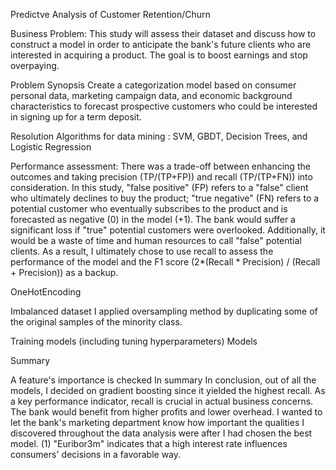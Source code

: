 Predictve Analysis of Customer Retention/Churn

Business Problem: This study will assess their dataset and discuss how to construct a model in order to anticipate the bank's future clients who are interested in acquiring a product. The goal is to boost earnings and stop overpaying.

Problem Synopsis Create a categorization model based on consumer personal data, marketing campaign data, and economic background characteristics to forecast prospective customers who could be interested in signing up for a term deposit.

Resolution Algorithms for data mining : SVM, GBDT, Decision Trees, and Logistic Regression

Performance assessment:
  There was a trade-off between enhancing the outcomes and taking precision (TP/(TP+FP)) and recall (TP/(TP+FN)) into consideration. In this study, "false positive" (FP) refers to a "false" client who ultimately declines to buy the product; "true negative" (FN) refers to a potential customer who eventually subscribes to the product and is forecasted as negative (0) in the model (+1). The bank would suffer a significant loss if "true" potential customers were overlooked. Additionally, it would be a waste of time and human resources to call "false" potential clients. As a result, I ultimately chose to use recall to assess the performance of the model and the F1 score (2*(Recall * Precision) / (Recall + Precision)) as a backup.

OneHotEncoding

Imbalanced dataset I applied oversampling method by duplicating some of the original samples of the minority class.

Training models (including tuning hyperparameters) Models

Summary 
  
A feature's importance is checked In summary In conclusion, out of all the models, I decided on gradient boosting since it yielded the highest recall. As a key performance indicator, recall is crucial in actual business concerns. The bank would benefit from higher profits and lower overhead. I wanted to let the bank's marketing department know how important the qualities I discovered throughout the data analysis were after I had chosen the best model. (1) "Euribor3m" indicates that a high interest rate influences consumers' decisions in a favorable way.
